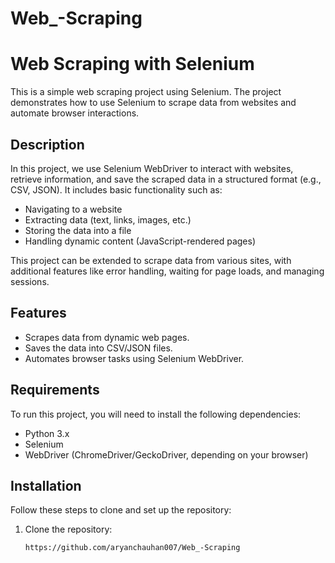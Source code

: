 # Web_-Scraping
# Web Scraping with Selenium

This is a simple web scraping project using Selenium. The project demonstrates how to use Selenium to scrape data from websites and automate browser interactions.

## Description

In this project, we use Selenium WebDriver to interact with websites, retrieve information, and save the scraped data in a structured format (e.g., CSV, JSON). It includes basic functionality such as:

- Navigating to a website
- Extracting data (text, links, images, etc.)
- Storing the data into a file
- Handling dynamic content (JavaScript-rendered pages)
  
This project can be extended to scrape data from various sites, with additional features like error handling, waiting for page loads, and managing sessions.

## Features

- Scrapes data from dynamic web pages.
- Saves the data into CSV/JSON files.
- Automates browser tasks using Selenium WebDriver.

## Requirements

To run this project, you will need to install the following dependencies:

- Python 3.x
- Selenium
- WebDriver (ChromeDriver/GeckoDriver, depending on your browser)
  
## Installation

Follow these steps to clone and set up the repository:

1. Clone the repository:

   ```bash
   https://github.com/aryanchauhan007/Web_-Scraping

